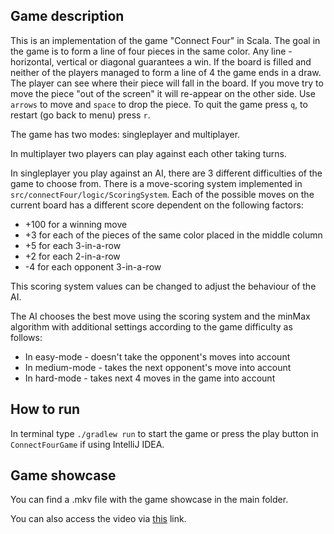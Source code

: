 ## Game description

This is an implementation of the game "Connect Four" in Scala. 
The goal in the game is to form a line of four pieces in the same color. 
Any line - horizontal, vertical or diagonal guarantees a win. 
If the board is filled and neither of the players managed to form a line of 4 the game ends in a draw.
The player can see where their piece will fall in the board. 
If you move try to move the piece "out of the screen" it will re-appear on the other side.
Use `arrows` to move and `space` to drop the piece.
To quit the game press `q`, to restart (go back to menu) press `r`.

The game has two modes: singleplayer and multiplayer. 

In multiplayer two players can play against each other taking turns.

In singleplayer you play against an AI, there are 3 different difficulties of the game to choose from. 
There is a move-scoring system implemented in `src/connectFour/logic/ScoringSystem`. 
Each of the possible moves on the current board has a different score dependent on the following factors:
* +100 for a winning move
* +3 for each of the pieces of the same color placed in the middle column
* +5 for each 3-in-a-row 
* +2 for each 2-in-a-row 
* -4 for each opponent 3-in-a-row

This scoring system values can be changed to adjust the behaviour of the AI. 

The AI chooses the best move using the scoring system and the minMax algorithm 
with additional settings according to the game difficulty as follows:
* In easy-mode - doesn't take the opponent's moves into account
* In medium-mode - takes the next opponent's move into account
* In hard-mode - takes next 4 moves in the game into account


## How to run

In terminal type `./gradlew run` to start the game or press the play button in `ConnectFourGame` if using IntelliJ IDEA.

## Game showcase
You can find a .mkv file with the game showcase in the main folder.

You can also access the video via [this](https://video.vu.nl/media/Connect+4+showcase+-+Ewa+Kaleta+2022/1_r289c9fy) link.


